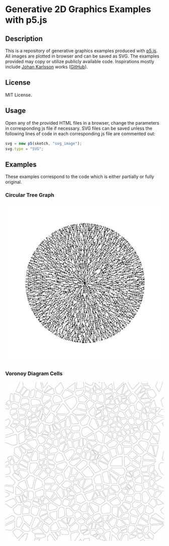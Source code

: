 # Generative 2D Graphics Examples with p5.js 

## Description

This is a repository of generative graphics examples produced with [p5.js](https://p5js.org/). All images are plotted
in browser and can be saved as SVG. The examples provided may copy or utilize publicly available code.
Inspirations mostly include [Johan Karlsson](https://codepen.io/DonKarlssonSan) works 
([GitHub](https://github.com/DonKarlssonSan)). 

## License

MIT License.

## Usage

Open any of the provided HTML files in a browser, change the parameters in corresponding js file if necessary.
SVG files can be saved unless the following lines of code in each corresponding js file are commented out:

```js
svg = new p5(sketch, "svg_image");
svg.type = "SVG";
```

## Examples 

These examples correspond to the code which is either partially or fully original.

### Circular Tree Graph

![](./examples/circular-tree-graph.png)

### Voronoy Diagram Cells

![](./examples/voronoy-cells.png)

